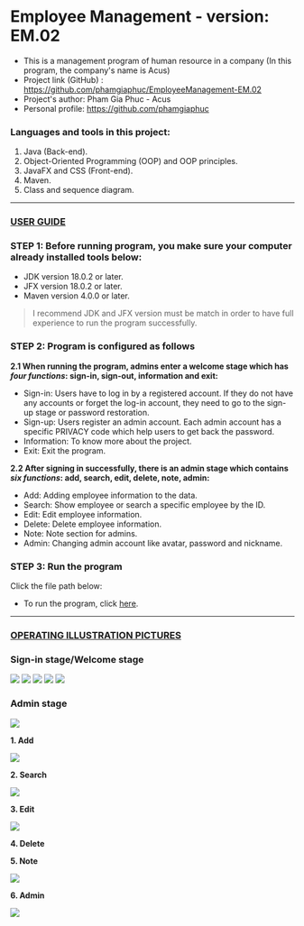 # Employee Management - version: EM.02

- This is a management program of human resource in a company (In this program, the company's name is Acus)
- Project link (GitHub) : https://github.com/phamgiaphuc/EmployeeManagement-EM.02
- Project's author: Pham Gia Phuc - Acus
- Personal profile: https://github.com/phamgiaphuc

### Languages and tools in this project:

1. Java (Back-end).
2. Object-Oriented Programming (OOP) and OOP principles.
3. JavaFX and CSS (Front-end).
4. Maven.
5. Class and sequence diagram.

-----------------------------------
<ins>

### USER GUIDE

</ins>

### STEP 1:  Before running program, you make sure your computer already installed tools below:

- JDK version 18.0.2 or later.
- JFX version 18.0.2 or later.
- Maven version 4.0.0 or later.

> I recommend JDK and JFX version must be match in order to have full experience to run the program successfully.

### STEP 2: Program is configured as follows

**2.1 When running the program, admins enter a welcome stage which has _four functions_: sign-in, sign-out,
  information and exit:**

- Sign-in: Users have to log in by a registered account. If they do not have any accounts or forget the log-in account, they need to go to the sign-up stage or password restoration.
- Sign-up: Users register an admin account. Each admin account has a specific PRIVACY code which help users to get back the password.
- Information: To know more about the project.
- Exit: Exit the program.

**2.2 After signing in successfully, there is an admin stage which contains _six functions_: add, search, edit, delete, note, admin:**

- Add: Adding employee information to the data.
- Search: Show employee or search a specific employee by the ID.
- Edit: Edit employee information.
- Delete: Delete employee information.
- Note: Note section for admins.
- Admin: Changing admin account like avatar, password and nickname.

### STEP 3: Run the program

Click the file path below:

- To run the program, click [here](src/main/java/application/employeemanagement/Welcome.java).

-----------------------------------
<ins>

### OPERATING ILLUSTRATION PICTURES

</ins>

### Sign-in stage/Welcome stage

![](src/main/resources/readme/img_1.png) ![](src/main/resources/readme/img_2.png) ![](src/main/resources/readme/img_3.png) ![](src/main/resources/readme/img_4.png)  ![](src/main/resources/readme/img_5.png)

### Admin stage

![](src/main/resources/readme/img_6.png)

**1. Add**

![](src/main/resources/readme/img_7.png)

**2. Search**

![](src/main/resources/readme/img_8.png)

**3. Edit**

![](src/main/resources/readme/img_9.png)

**4. Delete**

**5. Note**

![](src/main/resources/readme/img_10.png)

**6. Admin**

![](src/main/resources/readme/img_12.png)



